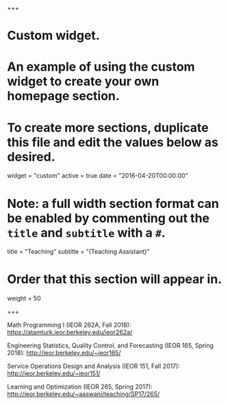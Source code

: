 +++
# Custom widget.
# An example of using the custom widget to create your own homepage section.
# To create more sections, duplicate this file and edit the values below as desired.
widget = "custom"
active = true
date = "2016-04-20T00:00:00"

# Note: a full width section format can be enabled by commenting out the `title` and `subtitle` with a `#`.
title = "Teaching"
subtitle = "(Teaching Assistant)"

# Order that this section will appear in.
weight = 50

+++

Math Programming I (IEOR 262A, Fall 2018):
	https://atamturk.ieor.berkeley.edu/ieor262a/

Engineering Statistics, Quality Control, and Forecasting (IEOR 165, Spring 2018): 
	http://ieor.berkeley.edu/~ieor165/

Service Operations Design and Analysis (IEOR 151, Fall 2017):
	http://ieor.berkeley.edu/~ieor151/

Learning and Optimization (IEOR 265, Spring 2017): 
	http://ieor.berkeley.edu/~aaswani/teaching/SP17/265/
